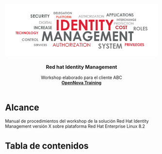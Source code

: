 <p align="center">
   <a href="../README.md">
    <img src="content/idm.png" alt="IDM logo">
  </a>
</p>
<h3 align="center">Red hat Identity Management</h3>
<p align="center">
Workshop elaborado para el cliente ABC  <br>
  <a href="https://www.opennova.pe/"><strong>OpenNova Training </strong></a>
  <br>
  <br>
</p>


<h1>Alcance</h1>

Manual de procedimientos del workshop de la solución Red Hat Identity Management versión X sobre plataforma Red Hat Enterprise Linux 8.2

<h1>Tabla de contenidos</h1>
